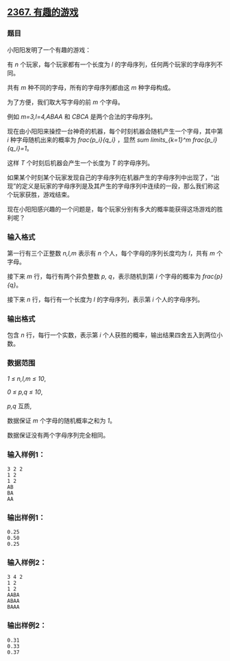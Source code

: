 ## [2367. 有趣的游戏](https://www.acwing.com/problem/content/2369/)

### 题目

小阳阳发明了一个有趣的游戏：

有 *n* 个玩家，每个玩家都有一个长度为 *l* 的字母序列，任何两个玩家的字母序列不同。

共有 *m* 种不同的字母，所有的字母序列都由这 *m* 种字母构成。

为了方便，我们取大写字母的前 *m* 个字母。

例如 *m=3,l=4,ABAA* 和 *CBCA* 是两个合法的字母序列。

现在由小阳阳来操控一台神奇的机器，每个时刻机器会随机产生一个字母，其中第 *i* 种字母随机出来的概率为 *frac{p_i}{q_i}* ，显然 *sum limits_{k=1}^m frac{p_i}{q_i}=1*。

这样 *T* 个时刻后机器会产生一个长度为 *T* 的字母序列。

如果某个时刻某个玩家发现自己的字母序列在机器产生的字母序列中出现了，“出现”的定义是玩家的字母序列是及其产生的字母序列中连续的一段，那么我们称这个玩家获胜，游戏结束。

现在小阳阳感兴趣的一个问题是，每个玩家分别有多大的概率能获得这场游戏的胜利呢？

### 输入格式

第一行有三个正整数 *n,l,m* 表示有 *n* 个人，每个字母的序列长度均为 *l*，共有 *m* 个字母。

接下来 *m* 行，每行有两个非负整数 *p, q*，表示随机到第 *i* 个字母的概率为 *frac{p}{q}*。

接下来 *n* 行，每行有一个长度为 *l* 的字母序列，表示第 *i* 个人的字母序列。

### 输出格式

包含 *n* 行，每行一个实数，表示第 *i* 个人获胜的概率，输出结果四舍五入到两位小数。

### 数据范围

*1 ≤ n,l,m ≤ 10*,

*0 ≤ p,q ≤ 10*,

*p,q* 互质,

数据保证 *m* 个字母的随机概率之和为 *1*。

数据保证没有两个字母序列完全相同。

### 输入样例1：

```
3 2 2
1 2
1 2
AB
BA
AA
```

### 输出样例1：

```
0.25
0.50
0.25
```

### 输入样例2：

```
3 4 2
1 2
1 2
AABA
ABAA
BAAA
```

### 输出样例2：

```
0.31
0.33
0.37
```
